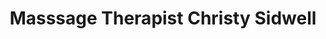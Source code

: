 ---
title: "Masssage Therapist Christy Sidwell"
url: /zanesville/masssage-therapist-christy-sidwell/
shop: massage
---